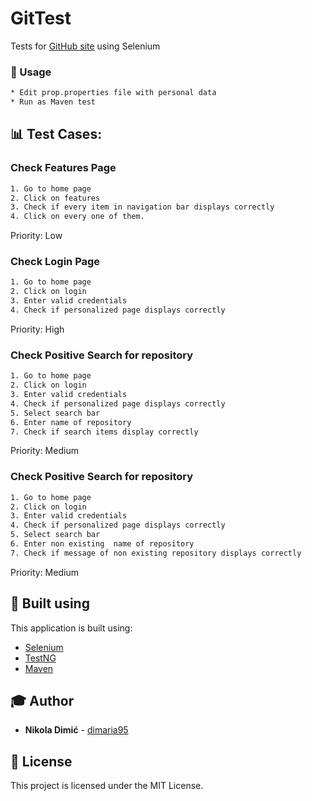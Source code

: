 # GitTest
Tests for [GitHub site](https://github.com/)  using Selenium

### :rocket: Usage
``` bash
* Edit prop.properties file with personal data
* Run as Maven test
```



## :bar_chart: Test Cases: 

### Check Features Page
``` bash
1. Go to home page
2. Click on features
3. Check if every item in navigation bar displays correctly
4. Click on every one of them.
```
Priority:  Low  

### Check Login Page
``` bash
1. Go to home page
2. Click on login 
3. Enter valid credentials
4. Check if personalized page displays correctly
```
Priority:  High 

### Check Positive Search for repository
``` bash
1. Go to home page
2. Click on login 
3. Enter valid credentials
4. Check if personalized page displays correctly
5. Select search bar
6. Enter name of repository
7. Check if search items display correctly
```
Priority:  Medium 

### Check Positive Search for repository
``` bash
1. Go to home page
2. Click on login 
3. Enter valid credentials
4. Check if personalized page displays correctly
5. Select search bar
6. Enter non existing  name of repository
7. Check if message of non existing repository displays correctly
```
Priority:  Medium



## :wrench: Built using
This application is built using:
* [Selenium](http://www.seleniumhq.org/)
* [TestNG](http://testng.org/doc/)
* [Maven](https://maven.apache.org/)

## :mortar_board: Author

* **Nikola Dimić** -  [dimaria95](https://github.com/dimaria95/)

## :book: License

This project is licensed under the MIT License.
